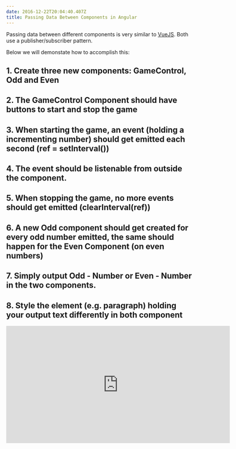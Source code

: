 ```yaml
---
date: 2016-12-22T20:04:40.407Z
title: Passing Data Between Components in Angular
---
```

Passing data between different components is very similar to <a href="http://www.moodley.ca/post/how-components-communicate-in-vuejs/">VueJS</a>. 
Both use a publisher/subscriber pattern.  

Below we will demonstate how to accomplish this:
 
  <h2>1. Create three new components: GameControl, Odd and Even</h2>
  <h2>2. The GameControl Component should have buttons to start and stop the game</h2>
  <h2>3. When starting the game, an event (holding a incrementing number) should get emitted each second (ref = setInterval())</h2>
  <h2>4. The event should be listenable from outside the component.</h2>
  <h2>5. When stopping the game, no more events should get emitted (clearInterval(ref))</h2>
  <h2>6. A new Odd component should get created for every odd number emitted, the same should happen for the Even Component (on even numbers)</h2>
  <h2>7. Simply output Odd - Number or Even - Number in the two components.</h2>
  <h2>8. Style the element (e.g. paragraph) holding your output text differently in both component</h2>
 











<iframe width="600" height="315" src="https://stackblitz.com/edit/angular-k2qeaz?embed=1&file=src/index.html" frameborder="0" allow="autoplay; encrypted-media" allowfullscreen></iframe>
